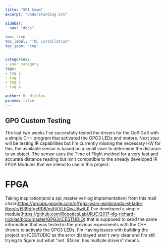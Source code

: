 ```yaml
---
title: "SPI Comm"
excerpt: "Understanding SPI"

sidebar:
  nav: "docs"

toc: true
toc_label: "TOC installation"
toc_icon: "cog"


categories:
- your category
tags:
- tag 1
- tag 2
- tag 3
- tag 4

author: R. Nicklas
pinned: false
---
```



## GPG Custom Testing 

The last two weeks I've succesfully tested the drivers for the GoPiGo3 with a simple C++ program that activated the GPG3 LEDs and motors. Next step will be testing IR capabilities but I'm currently missing the necessary HW for this, the available sensor is based on a small laser to determine the distance to an object. The sensor uses the Time of Flight method for a very fast and accurate distance reading but isn't compatible to the already developed IR FPGA Modules that we intend to use in this project. 

# FPGA

Taking inspiration(and a spi_master verilog implementation) from this mail chain(https://groups.google.com/g/fpga-wars-explorando-el-lado-libre/c/El39dfgeR08/m/hVVLbQwUAwAJ) I've developed a simple module(https://github.com/RoboticsLabURJC/2017-tfg-richard-nicklas/blob/master/GPG3/ICESTUDIO) that is supposed to send the same information that was tested in the previous experiments with the C++ drivers to activate the GPG3 LEDs. I'm Having issues with building the project on ICESTUDIO as the error displayed aren't very clear and I'm still trying to figure out what "net `$false' has multiple drivers" means.